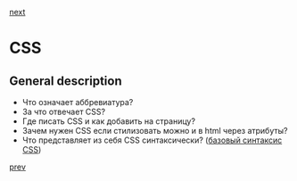 <a href="08.md">next</a>

<h1>CSS</h1>

<h2>General description</h2>

<ul>
<li>Что означает аббревиатура?</li>
<li>За что отвечает CSS?</li>
<li>Где писать CSS и как добавить на страницу?</li>
<li>Зачем нужен CSS если стилизовать можно и в html через атрибуты?</li>
<li>Что представляет из себя CSS синтаксически? (<a href="http://htmlbook.ru/samcss/bazovyy-sintaksis-css">базовый синтаксис CSS</a>)</li>
</ul>

<a href="06.md">prev</a>